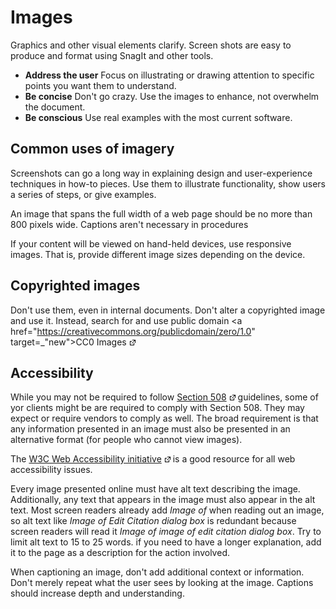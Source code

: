 Images
======

Graphics and other visual elements clarify. Screen shots are easy to
produce and format using SnagIt and other tools.

* **Address the user** Focus on illustrating or drawing attention to specific points you want them to understand.
* **Be concise** Don't go crazy. Use the images to enhance, not overwhelm the document.
* **Be conscious** Use real examples with the most current software.

Common uses of imagery
----------------------

Screenshots can go a long way in explaining design and user-experience
techniques in how-to pieces. Use them to illustrate functionality, show
users a series of steps, or give examples.

An image that spans the full width of a web page should be no more than
800 pixels wide. Captions aren't necessary in procedures

If your content will be viewed on hand-held devices, use responsive images.
That is, provide different image sizes depending on the
device.

Copyrighted images
------------------

Don't use them, even in internal documents. Don't
alter a copyrighted image and use it. Instead, search for and use public
domain <a href="https://creativecommons.org/publicdomain/zero/1.0" target=_"new">CC0 Images</a> 
![](Resources/Images/offsite-link.png)

Accessibility
-------------

While you may not be required to follow <a href="http://www.508checker.com/what-is-508-compliance" target="new"> Section 508</a>
![](Resources/Images/offsite-link.png) guidelines, some of yor clients might be
are required to comply with Section 508. They may expect or require
vendors to comply as well. The broad requirement is that
any information presented in an image must also be presented in an
alternative format (for people who cannot view images).

The <a href="https://www.w3.org/WAI/" target="_new">W3C Web Accessibility initiative</a>
![](Resources/Images/offsite-link.png) is a
good resource for all web accessibility issues.

Every image presented online must have alt text describing the image.
Additionally, any text that appears in the image must also appear in the
alt text. Most screen readers already add *Image of* when reading out an
image, so alt text like *Image of Edit Citation dialog box* is redundant
because screen readers will read it *Image of image of edit citation
dialog box*. Try to limit alt text to 15 to 25 words. if you need to have
a longer explanation, add it to the page as a description for the action
involved.

When captioning an image, don't add additional context or information.
Don't merely repeat what the user sees by looking at the image. Captions
should increase depth and understanding.
